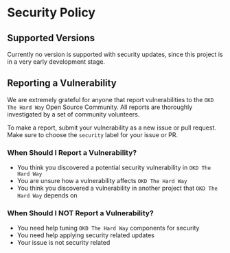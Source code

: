# Security Policy

## Supported Versions

Currently no version is supported with security updates, since this project is
in a very early development stage.

## Reporting a Vulnerability

We are extremely grateful for anyone that report vulnerabilities to the `OKD The
Hard Way` Open Source Community. All reports are thoroughly investigated by a
set of community volunteers.

To make a report, submit your vulnerability as a new issue or pull request.
Make sure to choose the `security` label for your issue or PR.

### When Should I Report a Vulnerability?

* You think you discovered a potential security vulnerability in `OKD The Hard
  Way`
* You are unsure how a vulnerability affects `OKD The Hard Way`
* You think you discovered a vulnerability in another project that `OKD The Hard
  Way` depends on

### When Should I NOT Report a Vulnerability?

* You need help tuning `OKD The Hard Way` components for security
* You need help applying security related updates
* Your issue is not security related

